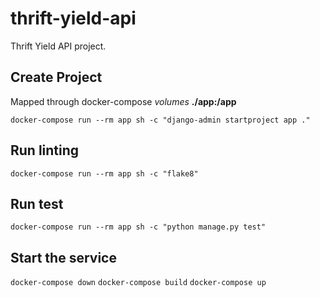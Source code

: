 # thrift-yield-api

Thrift Yield API project.

## Create Project

Mapped through docker-compose _volumes_ **./app:/app**

`docker-compose run --rm app sh -c "django-admin startproject app ."`

## Run linting

`docker-compose run --rm app sh -c "flake8"`

## Run test

`docker-compose run --rm app sh -c "python manage.py test"`

## Start the service

`docker-compose down`
`docker-compose build`
`docker-compose up`
